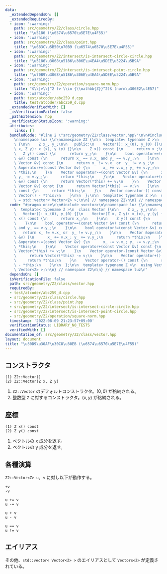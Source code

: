 ```yaml
---
data:
  _extendedDependsOn: []
  _extendedRequiredBy:
  - icon: ':warning:'
    path: src/geometry/Z2/class/circle.hpp
    title: "\u5186 (\u6574\u6570\u5E7E\u4F55)"
  - icon: ':warning:'
    path: src/geometry/Z2/class/point.hpp
    title: "\u683C\u5B50\u70B9 (\u6574\u6570\u5E7E\u4F55)"
  - icon: ':warning:'
    path: src/geometry/Z2/intersect/is-intersect-circle-circle.hpp
    title: "\u5186\u3068\u5186\u306E\u4EA4\u5DEE\u5224\u5B9A"
  - icon: ':warning:'
    path: src/geometry/Z2/intersect/is-intersect-point-circle.hpp
    title: "\u70B9\u3068\u5186\u306E\u4EA4\u5DEE\u5224\u5B9A"
  - icon: ':warning:'
    path: src/geometry/Z2/operation/square-norm.hpp
    title: "$\\|v\\|^2 (v \\in {\\mathbb{Z}}^2)$ (norm\u306E2\u4E57)"
  - icon: ':warning:'
    path: test/atcoder/abc259_d.cpp
    title: test/atcoder/abc259_d.cpp
  _extendedVerifiedWith: []
  _isVerificationFailed: false
  _pathExtension: hpp
  _verificationStatusIcon: ':warning:'
  attributes:
    links: []
  bundledCode: "#line 2 \"src/geometry/Z2/class/vector.hpp\"\n\n#include <vector>\n\
    \nnamespace luz {\n\nnamespace Z2 {\n\n  template< typename Z >\n  class Vector\
    \ {\n\n    Z x_, y_;\n\n   public:\n    Vector(): x_(0), y_(0) {}\n    Vector(Z\
    \ x, Z y): x_(x), y_(y) {}\n\n    Z x() const {\n      return x_;\n    }\n\n \
    \   Z y() const {\n      return y_;\n    }\n\n    bool operator==(const Vector\
    \ &v) const {\n      return x_ == v.x_ and y_ == v.y_;\n    }\n\n    bool operator!=(const\
    \ Vector &v) const {\n      return x_ != v.x_ or  y_ != v.y_;\n    }\n\n    Vector\
    \ &operator+=(const Vector &v) {\n      x_ += v.x_; y_ += v.y_;\n      return\
    \ *this;\n    }\n    Vector &operator-=(const Vector &v) {\n      x_ -= v.x_;\
    \ y_ -= v.y_;\n      return *this;\n    }\n\n    Vector operator+(const Vector\
    \ &v) const {\n      return Vector(*this) += v;\n    }\n    Vector operator-(const\
    \ Vector &v) const {\n      return Vector(*this) -= v;\n    }\n\n    Vector operator+()\
    \ const {\n      return *this;\n    }\n    Vector operator-() const {\n      return\
    \ Vector() - *this;\n    }\n\n  };\n\n  template< typename Z >\n  using Vectors\
    \ = std::vector< Vector<Z> >;\n\n} // namespace Z2\n\n} // namespace luz\n"
  code: "#pragma once\n\n#include <vector>\n\nnamespace luz {\n\nnamespace Z2 {\n\n\
    \  template< typename Z >\n  class Vector {\n\n    Z x_, y_;\n\n   public:\n \
    \   Vector(): x_(0), y_(0) {}\n    Vector(Z x, Z y): x_(x), y_(y) {}\n\n    Z\
    \ x() const {\n      return x_;\n    }\n\n    Z y() const {\n      return y_;\n\
    \    }\n\n    bool operator==(const Vector &v) const {\n      return x_ == v.x_\
    \ and y_ == v.y_;\n    }\n\n    bool operator!=(const Vector &v) const {\n   \
    \   return x_ != v.x_ or  y_ != v.y_;\n    }\n\n    Vector &operator+=(const Vector\
    \ &v) {\n      x_ += v.x_; y_ += v.y_;\n      return *this;\n    }\n    Vector\
    \ &operator-=(const Vector &v) {\n      x_ -= v.x_; y_ -= v.y_;\n      return\
    \ *this;\n    }\n\n    Vector operator+(const Vector &v) const {\n      return\
    \ Vector(*this) += v;\n    }\n    Vector operator-(const Vector &v) const {\n\
    \      return Vector(*this) -= v;\n    }\n\n    Vector operator+() const {\n \
    \     return *this;\n    }\n    Vector operator-() const {\n      return Vector()\
    \ - *this;\n    }\n\n  };\n\n  template< typename Z >\n  using Vectors = std::vector<\
    \ Vector<Z> >;\n\n} // namespace Z2\n\n} // namespace luz\n"
  dependsOn: []
  isVerificationFile: false
  path: src/geometry/Z2/class/vector.hpp
  requiredBy:
  - test/atcoder/abc259_d.cpp
  - src/geometry/Z2/class/circle.hpp
  - src/geometry/Z2/class/point.hpp
  - src/geometry/Z2/intersect/is-intersect-circle-circle.hpp
  - src/geometry/Z2/intersect/is-intersect-point-circle.hpp
  - src/geometry/Z2/operation/square-norm.hpp
  timestamp: '2022-08-09 21:23:57+09:00'
  verificationStatus: LIBRARY_NO_TESTS
  verifiedWith: []
documentation_of: src/geometry/Z2/class/vector.hpp
layout: document
title: "\u30D9\u30AF\u30C8\u30EB (\u6574\u6570\u5E7E\u4F55)"
---
```


## コンストラクタ
```
(1) Z2::Vector()
(2) Z2::Vector(Z x, Z y)
```

1. `Z2::Vector` のデフォルトコンストラクタ。$(0, 0)$ が格納される。
2. 整数型 `Z` に対するコンストラクタ。$(x, y)$ が格納される。

## 座標
```
(1) Z x() const
(2) Z y() const
```

1. ベクトルの x 成分を返す。
2. ベクトルの y 成分を返す。


## 各種演算
`Z2::Vector<Z> u, v` に対し以下が動作する。

```
+v
-v

u += v
u -= v

u + v
u - v

u == v
u != v
```

## エイリアス
その他、`std::vector< Vector<Z> >` のエイリアスとして `Vectors<Z>` が定義されている。
